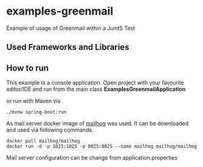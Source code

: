 # examples-greenmail

Example of usage of Greenmail within a Junit5 Test

## Used Frameworks and Libraries

## How to run

This example is a console application. Open project with your favourite editor/IDE and run from the main class
**ExamplesGreenmailApplication**

or run with Maven via

``./mvnw spring-boot:run``

As mail server docker image of [mailhog](https://registry.hub.docker.com/r/mailhog/mailhog/)
was used. It can be downloaded and used via following commands.

```
docker pull mailhog/mailhog
docker run -d -p 1025:1025 -p 8025:8025 --name mailhog mailhog/mailhog
```

Mail server configuration can be change from application.properties

